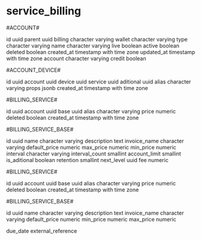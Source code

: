 # service_billing

#ACCOUNT#

id uuid
parent uuid
billing character varying
wallet character varying
type character varying
name character varying
live boolean
active boolean
deleted boolean
created_at timestamp with time zone
updated_at timestamp with time zone
account character varying
credit boolean

#ACCOUNT_DEVICE#

id uuid
account uuid
device uuid
service uuid
aditional uuid
alias character varying
props jsonb
created_at timestamp with time zone

#BILLING_SERVICE#

id uuid
account uuid
base uuid
alias character varying
price numeric
deleted boolean
created_at timestamp with time zone

#BILLING_SERVICE_BASE#

id uuid
name character varying
description text
invoice_name character varying
default_price numeric
max_price numeric
min_price numeric
interval character varying
interval_count smallint
account_limit smallint
is_aditional boolean
retention smallint
next_level uuid
fee numeric

#BILLING_SERVICE#

id uuid
account uuid
base uuid
alias character varying
price numeric
deleted boolean
created_at timestamp with time zone

#BILLING_SERVICE_BASE#

id uuid
name character varying
description text
invoice_name character varying
default_price numeric
min_price numeric
max_price numeric

due_date
external_reference
